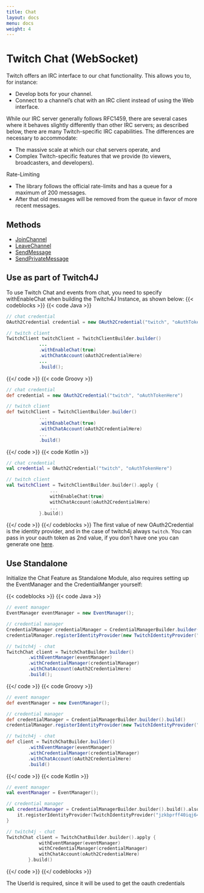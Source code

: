 ```yaml
---
title: Chat
layout: docs
menu: docs
weight: 4
---
```


# Twitch Chat (WebSocket)

Twitch offers an IRC interface to our chat functionality. This allows you to, for instance:

* Develop bots for your channel.
* Connect to a channel’s chat with an IRC client instead of using the Web interface.

While our IRC server generally follows RFC1459, there are several cases where it behaves slightly differently than other IRC servers; as described below, there are many Twitch-specific IRC capabilities. The differences are necessary to accommodate:

* The massive scale at which our chat servers operate, and
* Complex Twitch-specific features that we provide (to viewers, broadcasters, and developers).

Rate-Limiting

* The library follows the official rate-limits and has a queue for a maximum of 200 messages.
* After that old messages will be removed from the queue in favor of more recent messages.

## Methods

* [JoinChannel](./join-channel)
* [LeaveChannel](./leave-channel)
* [SendMessage](./send-message)
* [SendPrivateMessage](./send-private-message)

## Use as part of Twitch4J

To use Twitch Chat and events from chat, you need to specify withEnableChat when building the Twitch4J Instance, as shown below:
{{< codeblocks >}}
{{< code Java >}}

```java
// chat credential
OAuth2Credential credential = new OAuth2Credential("twitch", "oAuthTokenHere");

// twitch client
TwitchClient twitchClient = TwitchClientBuilder.builder()
            ...
            .withEnableChat(true)
            .withChatAccount(oAuth2CredentialHere)
            ...
            .build();
```

{{</ code >}}
{{< code Groovy >}}

```groovy
// chat credential
def credential = new OAuth2Credential("twitch", "oAuthTokenHere")

// twitch client
def twitchClient = TwitchClientBuilder.builder()
            ...
            .withEnableChat(true)
            .withChatAccount(oAuth2CredentialHere)
            ...
            .build()
```

{{</ code >}}
{{< code Kotlin >}}

```kotlin
// chat credential
val credential = OAuth2Credential("twitch", "oAuthTokenHere")

// twitch client
val twitchClient = TwitchClientBuilder.builder().apply {
                ...
                withEnableChat(true)
                withChatAccount(oAuth2CredentialHere)
                ...
            }.build()
```

{{</ code >}}
{{</ codeblocks >}}
The first value of new OAuth2Credential is the identity provider, and in the case of twitch4j always `twitch`.
You can pass in your oauth token as 2nd value, if you don't have one you can generate one [here](https://twitchtokengenerator.com/).

## Use Standalone

Initialize the Chat Feature as Standalone Module, also requires setting up the EventManager and the CredentialManger yourself:

{{< codeblocks >}}
{{< code Java >}}

```java
// event manager
EventManager eventManager = new EventManager();

// credential manager
CredentialManager credentialManager = CredentialManagerBuilder.builder().build();
credentialManager.registerIdentityProvider(new TwitchIdentityProvider("jzkbprff40iqj646a697cyrvl0zt2m6", "**SECRET**", ""));

// twitch4j - chat
TwitchChat client = TwitchChatBuilder.builder()
        .withEventManager(eventManager)
        .withCredentialManager(credentialManager)
        .withChatAccount(oAuth2CredentialHere)
        .build();
```

{{</ code >}}
{{< code Groovy >}}

```groovy
// event manager
def eventManager = new EventManager();

// credential manager
def credentialManager = CredentialManagerBuilder.builder().build()
credentialManager.registerIdentityProvider(new TwitchIdentityProvider("jzkbprff40iqj646a697cyrvl0zt2m6", "**SECRET**", ""))

// twitch4j - chat
def client = TwitchChatBuilder.builder()
        .withEventManager(eventManager)
        .withCredentialManager(credentialManager)
        .withChatAccount(oAuth2CredentialHere)
        .build()
```

{{</ code >}}
{{< code Kotlin >}}

```kotlin
// event manager
val eventManager = EventManager();

// credential manager
val credentialManager = CredentialManagerBuilder.builder().build().also {
    it.registerIdentityProvider(TwitchIdentityProvider("jzkbprff40iqj646a697cyrvl0zt2m6", "**SECRET**", ""))
}

// twitch4j - chat
TwitchChat client = TwitchChatBuilder.builder().apply {
            withEventManager(eventManager)
            withCredentialManager(credentialManager)
            withChatAccount(oAuth2CredentialHere)
        }.build()
```

{{</ code >}}
{{</ codeblocks >}}

The UserId is required, since it will be used to get the oauth credentials
